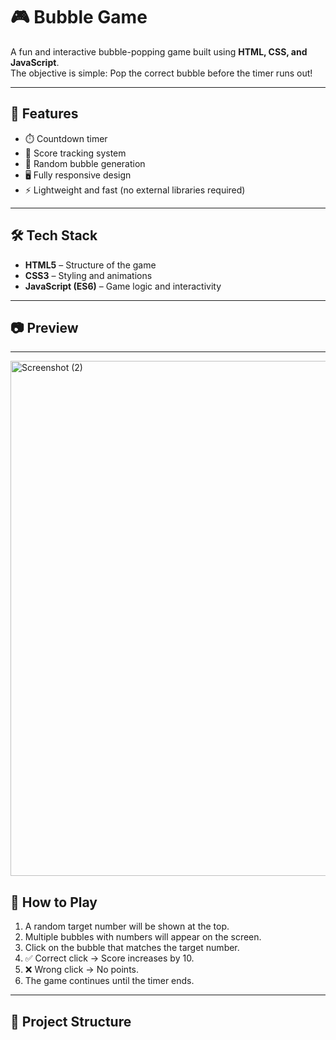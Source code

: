# 🎮 Bubble Game

A fun and interactive bubble-popping game built using **HTML, CSS, and JavaScript**.  
The objective is simple: Pop the correct bubble before the timer runs out!

---

## 🚀 Features
- ⏱️ Countdown timer  
- 🎯 Score tracking system  
- 🔢 Random bubble generation  
- 🖥️ Fully responsive design  
- ⚡ Lightweight and fast (no external libraries required)

---

## 🛠️ Tech Stack
- **HTML5** – Structure of the game  
- **CSS3** – Styling and animations  
- **JavaScript (ES6)** – Game logic and interactivity  

---

## 📷 Preview


---
<img width="1920" height="824" alt="Screenshot (2)" src="https://github.com/user-attachments/assets/cd000324-9860-4936-9d10-8f856a13f030" />

## 🎲 How to Play
1. A random target number will be shown at the top.  
2. Multiple bubbles with numbers will appear on the screen.  
3. Click on the bubble that matches the target number.  
4. ✅ Correct click → Score increases by 10.  
5. ❌ Wrong click → No points.  
6. The game continues until the timer ends.  

---

## 📂 Project Structure

